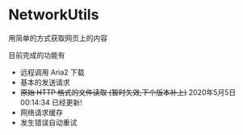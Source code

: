 # NetworkUtils
用简单的方式获取网页上的内容

目前完成的功能有
   * 远程调用 Aria2 下载
   * 基本的发送请求
   * ~~原始 HTTP 格式的文件读取 (暂时失效,下个版本补上)~~ 2020年5月5日00:14:34 已经更新!
   * 网络请求缓存
   * 发生错误自动重试